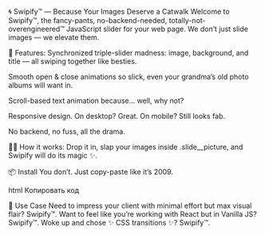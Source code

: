 🌀 Swipify™ — Because Your Images Deserve a Catwalk
Welcome to Swipify™, the fancy-pants, no-backend-needed, totally-not-overengineered™ JavaScript slider for your web page. We don’t just slide images — we elevate them.

🚀 Features:
Synchronized triple-slider madness: image, background, and title — all swiping together like besties.

Smooth open & close animations so slick, even your grandma’s old photo albums will want in.

Scroll-based text animation because... well, why not?

Responsive design. On desktop? Great. On mobile? Still looks fab.

No backend, no fuss, all the drama.

🧙‍♂️ How it works:
Drop it in, slap your images inside .slide__picture, and Swipify will do its magic ✨.

📦 Install
You don’t. Just copy-paste like it’s 2009.

html
Копировать код
<script src="swiper.min.js"></script>
<script src="swipify.js"></script>
🧪 Use Case
Need to impress your client with minimal effort but max visual flair? Swipify™.
Want to feel like you’re working with React but in Vanilla JS? Swipify™.
Woke up and chose ✨ CSS transitions ✨? Swipify™.